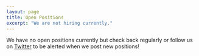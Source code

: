 ```yaml
---
layout: page
title: Open Positions
excerpt: "We are not hiring currently."
---
```


We have no open positions currently but check back regularly or follow us on [Twitter](https://twitter.com/zcashfoundation) to be alerted when we post new positions! 

<!-- 
The Zcash Foundation is excited to grow our team. See below for current openings.

We're looking for people who are as excited as we are about building private financial infrastructure for the public good, and we take that task very seriously. We depend on work samples and collaborative interviews to evaluate candidates and place a heavy emphasis on the take home projects and interviews. We look forward to your application!

## Why work for the Zcash Foundation?
* We are a small start-up nonprofit whose impact exceeds its size.
* Everything we build is open source.
* We are team-oriented and mission-driven.
* We are a fully remote organisation, with team members in the United States, United Kingdom, Czech Republic, Spain, Brazil, Uruguay, and Australia.
* Leadership cares deeply about staff health and fulfillment.
* Nonprofit means what it says! We build and support innovation that serves our mission.

## Open Positions
* 
-->
